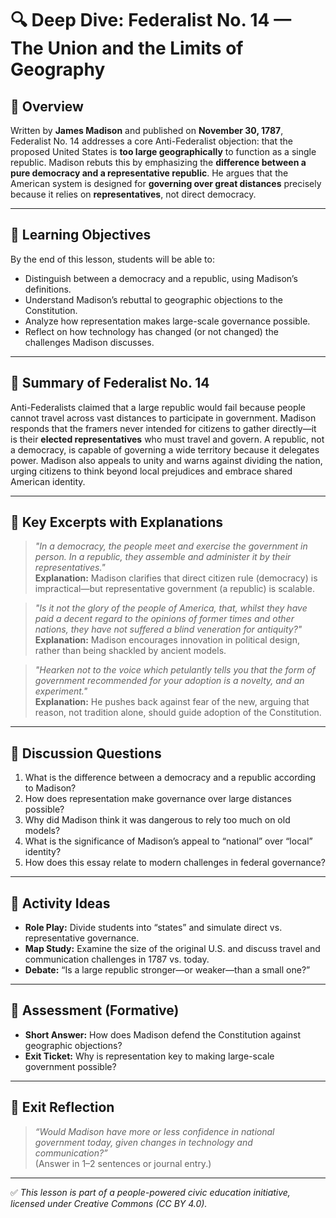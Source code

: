 # 🔍 Deep Dive: Federalist No. 14 — The Union and the Limits of Geography

## 🧭 Overview

Written by **James Madison** and published on **November 30, 1787**, Federalist No. 14 addresses a core Anti-Federalist objection: that the proposed United States is **too large geographically** to function as a single republic. Madison rebuts this by emphasizing the **difference between a pure democracy and a representative republic**. He argues that the American system is designed for **governing over great distances** precisely because it relies on **representatives**, not direct democracy.

---

## 🎯 Learning Objectives

By the end of this lesson, students will be able to:  
- Distinguish between a democracy and a republic, using Madison’s definitions.  
- Understand Madison’s rebuttal to geographic objections to the Constitution.  
- Analyze how representation makes large-scale governance possible.  
- Reflect on how technology has changed (or not changed) the challenges Madison discusses.

---

## 📘 Summary of Federalist No. 14

Anti-Federalists claimed that a large republic would fail because people cannot travel across vast distances to participate in government. Madison responds that the framers never intended for citizens to gather directly—it is their **elected representatives** who must travel and govern. A republic, not a democracy, is capable of governing a wide territory because it delegates power. Madison also appeals to unity and warns against dividing the nation, urging citizens to think beyond local prejudices and embrace shared American identity.

---

## 📖 Key Excerpts with Explanations

> *"In a democracy, the people meet and exercise the government in person. In a republic, they assemble and administer it by their representatives."*  
**Explanation:** Madison clarifies that direct citizen rule (democracy) is impractical—but representative government (a republic) is scalable.

> *"Is it not the glory of the people of America, that, whilst they have paid a decent regard to the opinions of former times and other nations, they have not suffered a blind veneration for antiquity?"*  
**Explanation:** Madison encourages innovation in political design, rather than being shackled by ancient models.

> *"Hearken not to the voice which petulantly tells you that the form of government recommended for your adoption is a novelty, and an experiment."*  
**Explanation:** He pushes back against fear of the new, arguing that reason, not tradition alone, should guide adoption of the Constitution.

---

## 💬 Discussion Questions

1. What is the difference between a democracy and a republic according to Madison?  
2. How does representation make governance over large distances possible?  
3. Why did Madison think it was dangerous to rely too much on old models?  
4. What is the significance of Madison’s appeal to “national” over “local” identity?  
5. How does this essay relate to modern challenges in federal governance?

---

## 🧪 Activity Ideas

- **Role Play:** Divide students into “states” and simulate direct vs. representative governance.  
- **Map Study:** Examine the size of the original U.S. and discuss travel and communication challenges in 1787 vs. today.  
- **Debate:** “Is a large republic stronger—or weaker—than a small one?”

---

## 📎 Assessment (Formative)

- **Short Answer:** How does Madison defend the Constitution against geographic objections?  
- **Exit Ticket:** Why is representation key to making large-scale government possible?

---

## 🏁 Exit Reflection

> *“Would Madison have more or less confidence in national government today, given changes in technology and communication?”*  
(Answer in 1–2 sentences or journal entry.)

---

✅ *This lesson is part of a people-powered civic education initiative, licensed under Creative Commons (CC BY 4.0).*
